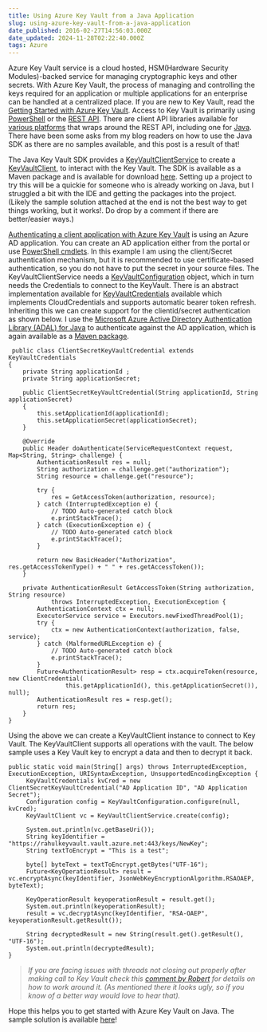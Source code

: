 ```yaml
---
title: Using Azure Key Vault from a Java Application
slug: using-azure-key-vault-from-a-java-application
date_published: 2016-02-27T14:56:03.000Z
date_updated: 2024-11-28T02:22:40.000Z
tags: Azure
---
```


Azure Key Vault service is a cloud hosted, HSM(Hardware Security Modules)-backed service for managing cryptographic keys and other secrets. With Azure Key Vault, the process of managing and controlling the keys required for an application or multiple applications for an enterprise can be handled at a centralized place. If you are new to Key Vault, read the [Getting Started with Azure Key Vault](__GHOST_URL__/blog/getting-started-with-azure-key-vault/). Access to Key Vault is primarily using [PowerShell](https://msdn.microsoft.com/en-us/library/dn868052.aspx) or the [REST API](https://msdn.microsoft.com/en-us/library/azure/dn903609.aspx). There are client API libraries available for [various platforms](https://github.com/Azure) that wraps around the REST API, including one for [Java](https://github.com/Azure/azure-sdk-for-java/tree/master/azure-keyvault). There have been some asks from my blog readers on how to use the Java SDK as there are no samples available, and this post is a result of that!

The Java Key Vault SDK provides a [KeyVaultClientService](https://github.com/Azure/azure-sdk-for-java/blob/8bd59520544cf7471f8b3c2e3f9e577e68ff2852/services/keyvault/azure-keyvault/src/main/java/com/microsoft/azure/keyvault/KeyVaultClientService.java) to create a [KeyVaultClient](https://github.com/Azure/azure-sdk-for-java/blob/8bd59520544cf7471f8b3c2e3f9e577e68ff2852/services/keyvault/azure-keyvault/src/main/java/com/microsoft/azure/keyvault/KeyVaultInternalClientImpl.java), to interact with the Key Vault. The SDK is available as a Maven package and is available for download [here](http://search.maven.org/#search%7Cga%7C1%7Ckeyvault). Setting up a project to try this will be a quickie for someone who is already working on Java, but I struggled a bit with the IDE and getting the packages into the project. (Likely the sample solution attached at the end is not the best way to get things working, but it works!. Do drop by a comment if there are better/easier ways.)

[Authenticating a client application with Azure Key Vault](__GHOST_URL__/blog/authenticating-a-client-application-with-azure-key-vault/) is using an Azure AD application. You can create an AD application either from the portal or use [PowerShell cmdlets](__GHOST_URL__/blog/how-the-deprecation-of-switch-azuremode-affects-azure-key-vault/). In this example I am using the client/Secret authentication mechanism, but it is recommended to use certificate-based authentication, so you do not have to put the secret in your source files. The KeyVaultClientService needs a [KeyVaultConfiguration](https://github.com/Azure/azure-sdk-for-java/blob/8bd59520544cf7471f8b3c2e3f9e577e68ff2852/services/keyvault/azure-keyvault/src/main/java/com/microsoft/azure/keyvault/KeyVaultConfiguration.java) object, which in turn needs the Credentials to connect to the KeyVault. There is an abstract implementation available for [KeyVaultCredentials](https://github.com/Azure/azure-sdk-for-java/blob/8bd59520544cf7471f8b3c2e3f9e577e68ff2852/services/keyvault/azure-keyvault/src/main/java/com/microsoft/azure/keyvault/authentication/KeyVaultCredentials.java) available which implements CloudCredentials and supports automatic bearer token refresh. Inheriting this we can create support for the clientid/secret authentication as shown below. I use the [Microsoft Azure Active Directory Authentication Library (ADAL) for Java](https://github.com/AzureAD/azure-activedirectory-library-for-java) to authenticate against the AD application, which is again available as a [Maven package](http://search.maven.org/#search%7Cga%7C1%7Cg%3A%22com.microsoft.aad%22).

     public class ClientSecretKeyVaultCredential extends KeyVaultCredentials
    {
    	private String applicationId ;
    	private String applicationSecret;
    
    	public ClientSecretKeyVaultCredential(String applicationId, String applicationSecret)
    	{
    		this.setApplicationId(applicationId);
    		this.setApplicationSecret(applicationSecret);
    	}
    
    	@Override
    	public Header doAuthenticate(ServiceRequestContext request, Map<String, String> challenge) {
    		AuthenticationResult res = null;
    		String authorization = challenge.get("authorization");
    		String resource = challenge.get("resource");
    
    		try {
    			res = GetAccessToken(authorization, resource);
    		} catch (InterruptedException e) {
    			// TODO Auto-generated catch block
    			e.printStackTrace();
    		} catch (ExecutionException e) {
    			// TODO Auto-generated catch block
    			e.printStackTrace();
    		}
    
    		return new BasicHeader("Authorization", res.getAccessTokenType() + " " + res.getAccessToken());
    	}
    
    	private AuthenticationResult GetAccessToken(String authorization, String resource)
    			throws InterruptedException, ExecutionException {
    		AuthenticationContext ctx = null;
    		ExecutorService service = Executors.newFixedThreadPool(1);
    		try {
    			ctx = new AuthenticationContext(authorization, false, service);
    		} catch (MalformedURLException e) {
    			// TODO Auto-generated catch block
    			e.printStackTrace();
    		}
    		Future<AuthenticationResult> resp = ctx.acquireToken(resource, new ClientCredential(
    				this.getApplicationId(), this.getApplicationSecret()), null);
    		AuthenticationResult res = resp.get();
    		return res;
    	}
    }
    
    

Using the above we can create a KeyVaultClient instance to connect to Key Vault. The KeyVaultClient supports all operations with the vault. The below sample uses a Key Vault key to encrypt a data and then to decrypt it back.

    public static void main(String[] args) throws InterruptedException, ExecutionException, URISyntaxException, UnsupportedEncodingException {
         KeyVaultCredentials kvCred = new ClientSecretKeyVaultCredential("AD Application ID", "AD Application Secret");
         Configuration config = KeyVaultConfiguration.configure(null, kvCred);
         KeyVaultClient vc = KeyVaultClientService.create(config);
    
         System.out.println(vc.getBaseUri());
         String keyIdentifier = "https://rahulkeyvault.vault.azure.net:443/keys/NewKey";
         String textToEncrypt = "This is a test";
    
         byte[] byteText = textToEncrypt.getBytes("UTF-16");
         Future<KeyOperationResult> result = vc.encryptAsync(keyIdentifier, JsonWebKeyEncryptionAlgorithm.RSAOAEP, byteText);
    
         KeyOperationResult keyoperationResult = result.get();
         System.out.println(keyoperationResult);
         result = vc.decryptAsync(keyIdentifier, "RSA-OAEP", keyoperationResult.getResult());
    
         String decryptedResult = new String(result.get().getResult(), "UTF-16");
         System.out.println(decryptedResult);
    }
    

> *If you are facing issues with threads not closing out properly after making call to Key Vault check this [comment by Robert](__GHOST_URL__/blog/using-azure-key-vault-from-a-java-application/#comment-2693376641) for details on how to work around it. (As mentioned there it looks ugly, so if you know of a better way would love to hear that).*

Hope this helps you to get started with Azure Key Vault on Java. The sample solution is available [here](https://github.com/rahulpnath/Blog/tree/master/AzureKeyVaultUsingJavaClient)!
